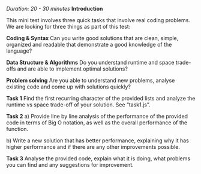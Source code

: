 


*Duration: 20 - 30 minutes*
**Introduction**

This mini test involves three quick tasks that involve real coding problems. We are looking for three things
as part of this test:

**Coding & Syntax**
Can you write good solutions that are clean, simple, organized and readable that demonstrate a good
knowledge of the language?

**Data Structure & Algorithms**
Do you understand runtime and space trade-offs and are able to implement optimal solutions?

**Problem solving**
Are you able to understand new problems, analyse existing code and come up with solutions quickly?

**Task 1**
Find the first recurring character of the provided lists and analyze the runtime vs space trade-off of your
solution. See “task1.js”.

**Task 2**
a) Provide line by line analysis of the performance of the provided code in terms of Big O notation, as
well as the overall performance of the function.

b) Write a new solution that has better performance, explaining why it has higher performance and if
there are any other improvements possible.

**Task 3**
Analyse the provided code, explain what it is doing, what problems you can find and any suggestions for
improvement.
